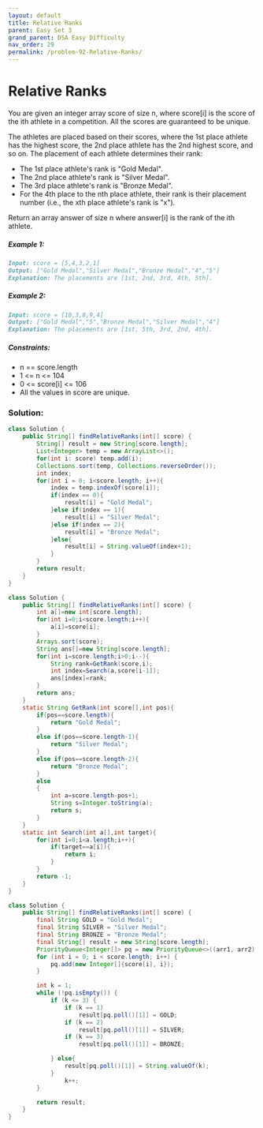 ```yaml
---
layout: default
title: Relative Ranks
parent: Easy Set 3
grand_parent: DSA Easy Difficulty
nav_order: 29
permalink: /problem-92-Relative-Ranks/
---
```

# Relative Ranks

You are given an integer array score of size n, where score[i] is the score of the ith athlete in a competition. All the scores are guaranteed to be unique.

The athletes are placed based on their scores, where the 1st place athlete has the highest score, the 2nd place athlete has the 2nd highest score, and so on. The placement of each athlete determines their rank:

* The 1st place athlete's rank is "Gold Medal".
* The 2nd place athlete's rank is "Silver Medal".
* The 3rd place athlete's rank is "Bronze Medal".
* For the 4th place to the nth place athlete, their rank is their placement number (i.e., the xth place athlete's rank is "x").

Return an array answer of size n where answer[i] is the rank of the ith athlete.

##### Example 1:
````markdown
Input: score = [5,4,3,2,1]
Output: ["Gold Medal","Silver Medal","Bronze Medal","4","5"]
Explanation: The placements are [1st, 2nd, 3rd, 4th, 5th].
````
##### Example 2:
```markdown
Input: score = [10,3,8,9,4]
Output: ["Gold Medal","5","Bronze Medal","Silver Medal","4"]
Explanation: The placements are [1st, 5th, 3rd, 2nd, 4th].
```
##### Constraints:
* n == score.length
* 1 <= n <= 104
* 0 <= score[i] <= 106
* All the values in score are unique.

### Solution:
```java
class Solution {
    public String[] findRelativeRanks(int[] score) {
        String[] result = new String[score.length];
        List<Integer> temp = new ArrayList<>();
        for(int i: score) temp.add(i);
        Collections.sort(temp, Collections.reverseOrder()); 
        int index;
        for(int i = 0; i<score.length; i++){
            index = temp.indexOf(score[i]);
            if(index == 0){
                result[i] = "Gold Medal";
            }else if(index == 1){
                result[i] = "Silver Medal";
            }else if(index == 2){
                result[i] = "Bronze Medal";
            }else{
                result[i] = String.valueOf(index+1);
            }
        }
        return result;
    }
}
```
```java
class Solution {
    public String[] findRelativeRanks(int[] score) {
        int a[]=new int[score.length];
        for(int i=0;i<score.length;i++){
            a[i]=score[i];
        }
        Arrays.sort(score);
        String ans[]=new String[score.length];
        for(int i=score.length;i>0;i--){
            String rank=GetRank(score,i);
            int index=Search(a,score[i-1]);
            ans[index]=rank;
        }
        return ans;
    }
    static String GetRank(int score[],int pos){
        if(pos==score.length){
            return "Gold Medal";
        }
        else if(pos==score.length-1){
            return "Silver Medal";
        }
        else if(pos==score.length-2){
            return "Bronze Medal";
        }
        else
        {
            int a=score.length-pos+1;
            String s=Integer.toString(a);  
            return s;
        }
    }
    static int Search(int a[],int target){
        for(int i=0;i<a.length;i++){
            if(target==a[i]){
                return i;
            }
        }
        return -1;
    }
}
```
```java
class Solution {
    public String[] findRelativeRanks(int[] score) {
        final String GOLD = "Gold Medal";
        final String SILVER = "Silver Medal";
        final String BRONZE = "Bronze Medal";
        final String[] result = new String[score.length];
        PriorityQueue<Integer[]> pq = new PriorityQueue<>((arr1, arr2) -> arr2[0] - arr1[0]);
        for (int i = 0; i < score.length; i++) {
            pq.add(new Integer[]{score[i], i});
        }

        int k = 1;
        while (!pq.isEmpty()) {
            if (k <= 3) {
                if (k == 1)
                    result[pq.poll()[1]] = GOLD;
                if (k == 2)
                    result[pq.poll()[1]] = SILVER;
                if (k == 3)
                    result[pq.poll()[1]] = BRONZE;

            } else{
                result[pq.poll()[1]] = String.valueOf(k);
            }
                k++;
        }

        return result;
    }
}
```